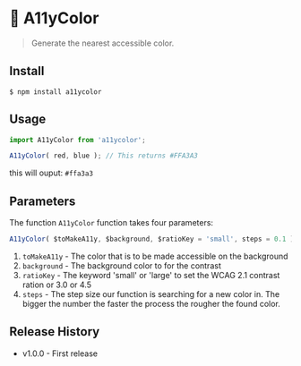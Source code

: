 🌈 A11yColor
==============

> Generate the nearest accessible color.

## Install

```console
$ npm install a11ycolor
```

## Usage

```js
import A11yColor from 'a11ycolor';

A11yColor( red, blue ); // This returns #FFA3A3
```

this will ouput: `#ffa3a3`


## Parameters

The function `A11yColor` function takes four parameters:

```js
A11yColor( $toMakeA11y, $background, $ratioKey = 'small', steps = 0.1 );
```

1. `toMakeA11y` - The color that is to be made accessible on the background
1. `background` - The background color to for the contrast
1. `ratioKey`   - The keyword 'small' or 'large' to set the WCAG 2.1 contrast ration or 3.0 or 4.5
1. `steps`      - The step size our function is searching for a new color in. The bigger the number the faster the process the rougher the found color.


## Release History

* v1.0.0 - First release
